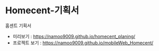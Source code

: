 # Homecent-기획서
홈센트 기획서

- 미리보기 : https://namoo9009.github.io/homecent_planing/
- 프로젝트 보기 : https://namoo9009.github.io/mobileWeb_Homecent/

